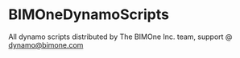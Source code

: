 # BIMOneDynamoScripts
All dynamo scripts distributed by The BIMOne Inc. team, support @ dynamo@bimone.com
